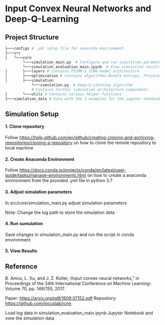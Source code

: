 # Input Convex Neural Networks and Deep-Q-Learning 
## Project Structure
```bash
├───configs # .yml setup file for anaconda environment 
├───src
│   └───core
        └───simulation_main.py  # Configure and run simulation parameters
        └───simulation_evaluation_main.ipynb  # View simulation results    
│       ├───layers # Contains PICNN & ICNN model architecture
│       ├───optimization # Contains algorithms Bundle Entropy, Projected Newton & PDIPM
│       ├───simulation
            └───simulation.py  # Deep-Q-Learning algorithm
            # Contains further simulation architecture components 
│       └───utils # Contains various helper functions
├───simulation_data # Data with the 3 examples for the jupyter notebooks
```

## Simulation Setup
#### 1. Clone repository

Follow https://help.github.com/en/github/creating-cloning-and-archiving-repositories/cloning-a-repository on how to clone the remote repository to local machine 

#### 2. Create Anaconda Environment 

Follow https://docs.conda.io/projects/conda/en/latest/user-guide/tasks/manage-environments.html on how to create a anaconda environment from the provided .yml file in python 3.7

#### 3. Adjust simulation parameters

In src/core/simulation_main.py adjust simulation parameters 

Note: Change the log path to store the simulation data 

#### 4. Run sumulation

Save changes in simulation_main.py and run the script in conda environment

#### 5. View Results

## Reference

B. Amos, L. Xu, and J. Z. Kolter, \Input convex neural networks," in Proceedings of the 34th
International Conference on Machine Learning-Volume 70, pp. 146{155, 2017.

Paper: https://arxiv.org/pdf/1609.07152.pdf
Repository: https://github.com/locuslab/icnn

Load log data in simulation_evaluation_main.ipynb Jupyter Notebook and view the simulation data
